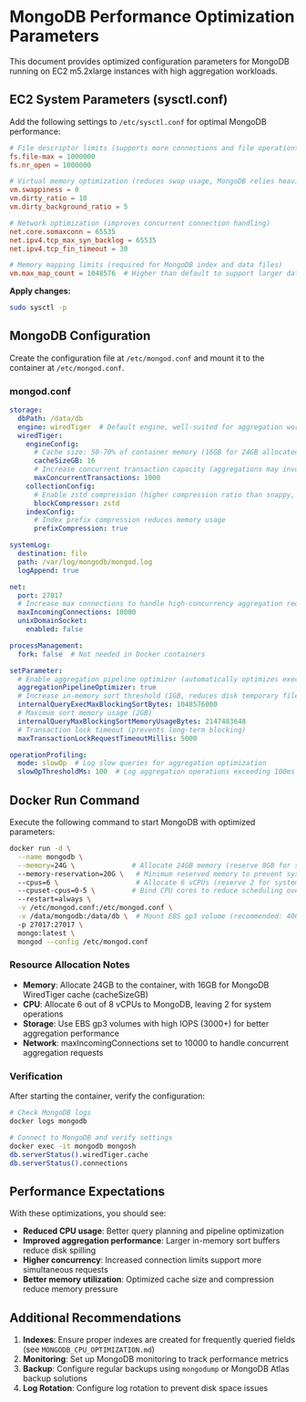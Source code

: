 # MongoDB Performance Optimization Parameters

This document provides optimized configuration parameters for MongoDB running on EC2 m5.2xlarge instances with high aggregation workloads.

## EC2 System Parameters (sysctl.conf)

Add the following settings to `/etc/sysctl.conf` for optimal MongoDB performance:

```conf
# File descriptor limits (supports more connections and file operations)
fs.file-max = 1000000
fs.nr_open = 1000000

# Virtual memory optimization (reduces swap usage, MongoDB relies heavily on memory)
vm.swappiness = 0
vm.dirty_ratio = 10
vm.dirty_background_ratio = 5

# Network optimization (improves concurrent connection handling)
net.core.somaxconn = 65535
net.ipv4.tcp_max_syn_backlog = 65535
net.ipv4.tcp_fin_timeout = 30

# Memory mapping limits (required for MongoDB index and data files)
vm.max_map_count = 1048576  # Higher than default to support larger datasets
```

**Apply changes:**
```bash
sudo sysctl -p
```

## MongoDB Configuration

Create the configuration file at `/etc/mongod.conf` and mount it to the container at `/etc/mongod.conf`.

### mongod.conf

```yaml
storage:
  dbPath: /data/db
  engine: wiredTiger  # Default engine, well-suited for aggregation workloads
  wiredTiger:
    engineConfig:
      # Cache size: 50-70% of container memory (16GB for 24GB allocated memory)
      cacheSizeGB: 16
      # Increase concurrent transaction capacity (aggregations may involve transactions)
      maxConcurrentTransactions: 1000
    collectionConfig:
      # Enable zstd compression (higher compression ratio than snappy, acceptable CPU overhead)
      blockCompressor: zstd
    indexConfig:
      # Index prefix compression reduces memory usage
      prefixCompression: true

systemLog:
  destination: file
  path: /var/log/mongodb/mongod.log
  logAppend: true

net:
  port: 27017
  # Increase max connections to handle high-concurrency aggregation requests
  maxIncomingConnections: 10000
  unixDomainSocket:
    enabled: false

processManagement:
  fork: false  # Not needed in Docker containers

setParameter:
  # Enable aggregation pipeline optimizer (automatically optimizes execution order)
  aggregationPipelineOptimizer: true
  # Increase in-memory sort threshold (1GB, reduces disk temporary files)
  internalQueryExecMaxBlockingSortBytes: 1048576000
  # Maximum sort memory usage (2GB)
  internalQueryMaxBlockingSortMemoryUsageBytes: 2147483648
  # Transaction lock timeout (prevents long-term blocking)
  maxTransactionLockRequestTimeoutMillis: 5000

operationProfiling:
  mode: slowOp  # Log slow queries for aggregation optimization
  slowOpThresholdMs: 100  # Log aggregation operations exceeding 100ms
```

## Docker Run Command

Execute the following command to start MongoDB with optimized parameters:

```bash
docker run -d \
  --name mongodb \
  --memory=24G \              # Allocate 24GB memory (reserve 8GB for system and other processes)
  --memory-reservation=20G \   # Minimum reserved memory to prevent system reclaim
  --cpus=6 \                   # Allocate 6 vCPUs (reserve 2 for system and burst load)
  --cpuset-cpus=0-5 \         # Bind CPU cores to reduce scheduling overhead (optional)
  --restart=always \
  -v /etc/mongod.conf:/etc/mongod.conf \
  -v /data/mongodb:/data/db \  # Mount EBS gp3 volume (recommended: 400GB+, 3000+ IOPS)
  -p 27017:27017 \
  mongo:latest \
  mongod --config /etc/mongod.conf
```

### Resource Allocation Notes

- **Memory**: Allocate 24GB to the container, with 16GB for MongoDB WiredTiger cache (cacheSizeGB)
- **CPU**: Allocate 6 out of 8 vCPUs to MongoDB, leaving 2 for system operations
- **Storage**: Use EBS gp3 volumes with high IOPS (3000+) for better aggregation performance
- **Network**: maxIncomingConnections set to 10000 to handle concurrent aggregation requests

### Verification

After starting the container, verify the configuration:

```bash
# Check MongoDB logs
docker logs mongodb

# Connect to MongoDB and verify settings
docker exec -it mongodb mongosh
db.serverStatus().wiredTiger.cache
db.serverStatus().connections
```

## Performance Expectations

With these optimizations, you should see:

- **Reduced CPU usage**: Better query planning and pipeline optimization
- **Improved aggregation performance**: Larger in-memory sort buffers reduce disk spilling
- **Higher concurrency**: Increased connection limits support more simultaneous requests
- **Better memory utilization**: Optimized cache size and compression reduce memory pressure

## Additional Recommendations

1. **Indexes**: Ensure proper indexes are created for frequently queried fields (see `MONGODB_CPU_OPTIMIZATION.md`)
2. **Monitoring**: Set up MongoDB monitoring to track performance metrics
3. **Backup**: Configure regular backups using `mongodump` or MongoDB Atlas backup solutions
4. **Log Rotation**: Configure log rotation to prevent disk space issues